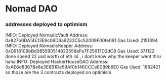# Nomad DAO

### addresses deployed to optimism

INFO: Deployed NomadicVault Address: 0x827b0DA14E13E9c06D6a9233C5c52009F00fe091 Gas Used: 2151094
INFO: Deployed NomadicKeeper Address: 0xD918109bBd085590514823558eFe7F25617D2dC8 Gas Used: 371122
done
spend 22 usd worth of eth lol , i dont know why the keeper went thru haha
INFO: Deployed HackerHouseDAO Address: 0xAE6d8367Be8e3E8B1De59Af0b146CCCeE089b6E0 Gas Used: 1682421
so those are the 3 contracts deployed on optimism